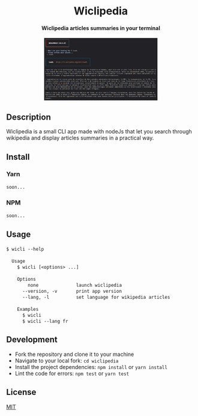 <h1 align="center">
  Wiclipedia
</h1>

<h4 align="center">
  Wiclipedia articles summaries in your terminal
</h4>

<div align="center">
  <img alt="Boards" width="60%" src="media/screenshot.png"/>
</div>

## Description

Wiclipedia is a small CLI app made with nodeJs that let you search through wikipedia and display articles summaries in a practical way.

## Install

### Yarn

```bash
soon...
```

### NPM

```bash
soon...
```

## Usage

```
$ wicli --help

  Usage
    $ wicli [<options> ...]

    Options
        none              launch wiclipedia
      --version, -v       print app version
      --lang, -l          set language for wikipedia articles

    Examples
      $ wicli
      $ wicli --lang fr
```

## Development

- Fork the repository and clone it to your machine
- Navigate to your local fork: `cd wiclipedia`
- Install the project dependencies: `npm install` or `yarn install`
- Lint the code for errors: `npm test` or `yarn test`

## License

[MIT](https://github.com/klaussinani/taskbook/blob/master/license.md)

